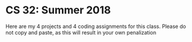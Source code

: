 # CS 32: Summer 2018
Here are my 4 projects and 4 coding assignments for this class. Please do not copy and paste, as this will result in your own penalization
